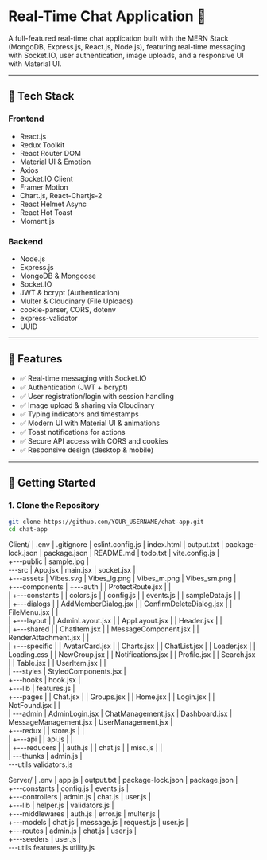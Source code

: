 # Real-Time Chat Application 💬

A full-featured real-time chat application built with the MERN Stack (MongoDB, Express.js, React.js, Node.js), featuring real-time messaging with Socket.IO, user authentication, image uploads, and a responsive UI with Material UI.

---

## 🔧 Tech Stack

### Frontend
- React.js
- Redux Toolkit
- React Router DOM
- Material UI & Emotion
- Axios
- Socket.IO Client
- Framer Motion
- Chart.js, React-Chartjs-2
- React Helmet Async
- React Hot Toast
- Moment.js

### Backend
- Node.js
- Express.js
- MongoDB & Mongoose
- Socket.IO
- JWT & bcrypt (Authentication)
- Multer & Cloudinary (File Uploads)
- cookie-parser, CORS, dotenv
- express-validator
- UUID

---

## 🔐 Features

- ✅ Real-time messaging with Socket.IO
- ✅ Authentication (JWT + bcrypt)
- ✅ User registration/login with session handling
- ✅ Image upload & sharing via Cloudinary
- ✅ Typing indicators and timestamps
- ✅ Modern UI with Material UI & animations
- ✅ Toast notifications for actions
- ✅ Secure API access with CORS and cookies
- ✅ Responsive design (desktop & mobile)

---

## 🚀 Getting Started

### 1. Clone the Repository

```bash
git clone https://github.com/YOUR_USERNAME/chat-app.git
cd chat-app
```

Client/
|   .env
|   .gitignore
|   eslint.config.js
|   index.html
|   output.txt
|   package-lock.json
|   package.json
|   README.md
|   todo.txt
|   vite.config.js
|   
+---public
|       sample.jpg
|       
\---src
    |   App.jsx
    |   main.jsx
    |   socket.jsx
    |   
    +---assets
    |       Vibes.svg
    |       Vibes_lg.png
    |       Vibes_m.png
    |       Vibes_sm.png
    |       
    +---components
    |   +---auth
    |   |       ProtectRoute.jsx
    |   |       
    |   +---constants
    |   |       colors.js
    |   |       config.js
    |   |       events.js
    |   |       sampleData.js
    |   |       
    |   +---dialogs
    |   |       AddMemberDialog.jsx
    |   |       ConfirmDeleteDialog.jsx
    |   |       FileMenu.jsx
    |   |       
    |   +---layout
    |   |       AdminLayout.jsx
    |   |       AppLayout.jsx
    |   |       Header.jsx
    |   |       
    |   +---shared
    |   |       ChatItem.jsx
    |   |       MessageComponent.jsx
    |   |       RenderAttachment.jsx
    |   |       
    |   +---specific
    |   |       AvatarCard.jsx
    |   |       Charts.jsx
    |   |       ChatList.jsx
    |   |       Loader.jsx
    |   |       Loading.css
    |   |       NewGroup.jsx
    |   |       Notifications.jsx
    |   |       Profile.jsx
    |   |       Search.jsx
    |   |       Table.jsx
    |   |       UserItem.jsx
    |   |       
    |   \---styles
    |           StyledComponents.jsx
    |           
    +---hooks
    |       hook.jsx
    |       
    +---lib
    |       features.js
    |       
    +---pages
    |   |   Chat.jsx
    |   |   Groups.jsx
    |   |   Home.jsx
    |   |   Login.jsx
    |   |   NotFound.jsx
    |   |   
    |   \---admin
    |           AdminLogin.jsx
    |           ChatManagement.jsx
    |           Dashboard.jsx
    |           MessageManagement.jsx
    |           UserManagement.jsx
    |           
    +---redux
    |   |   store.js
    |   |   
    |   +---api
    |   |       api.js
    |   |       
    |   +---reducers
    |   |       auth.js
    |   |       chat.js
    |   |       misc.js
    |   |       
    |   \---thunks
    |           admin.js
    |           
    \---utils
            validators.js
            

Server/
|   .env
|   app.js
|   output.txt
|   package-lock.json
|   package.json
|   
+---constants
|       config.js
|       events.js
|       
+---controllers
|       admin.js
|       chat.js
|       user.js
|       
+---lib
|       helper.js
|       validators.js
|       
+---middlewares
|       auth.js
|       error.js
|       multer.js
|       
+---models
|       chat.js
|       message.js
|       request.js
|       user.js
|       
+---routes
|       admin.js
|       chat.js
|       user.js
|       
+---seeders
|       user.js
|       
\---utils
        features.js
        utility.js
        
